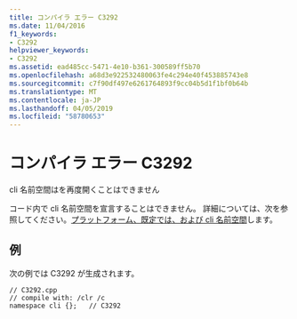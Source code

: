 ```yaml
---
title: コンパイラ エラー C3292
ms.date: 11/04/2016
f1_keywords:
- C3292
helpviewer_keywords:
- C3292
ms.assetid: ead485cc-5471-4e10-b361-300589ff5b70
ms.openlocfilehash: a68d3e922532480063fe4c294e40f453885743e8
ms.sourcegitcommit: c7f90df497e6261764893f9cc04b5d1f1bf0b64b
ms.translationtype: MT
ms.contentlocale: ja-JP
ms.lasthandoff: 04/05/2019
ms.locfileid: "58780653"
---
```

# <a name="compiler-error-c3292"></a>コンパイラ エラー C3292

cli 名前空間はを再度開くことはできません

コード内で cli 名前空間を宣言することはできません。  詳細については、次を参照してください。[プラットフォーム、既定では、および cli 名前空間](../../extensions/platform-default-and-cli-namespaces-cpp-component-extensions.md)します。

## <a name="example"></a>例

次の例では C3292 が生成されます。

```
// C3292.cpp
// compile with: /clr /c
namespace cli {};   // C3292
```